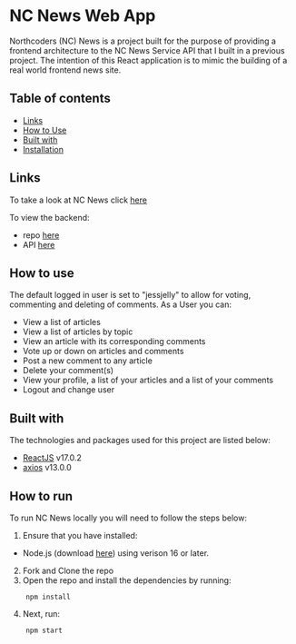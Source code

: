 # NC News Web App

Northcoders (NC) News is a project built for the purpose of providing a frontend architecture to the NC News Service API that I built in a previous project. The intention of this React application is to mimic the building of a real world frontend news site.

## Table of contents

- [Links](#link)
- [How to Use](#how-to-use)
- [Built with](#built-with)
- [Installation](#installation)

## Links

To take a look at NC News click [here](https://nc-news-service.netlify.app/)

To view the backend:

- repo [here](https://github.com/mattbushdev/be-nc-news)
- API [here](https://nc-news-service-backend.herokuapp.com/api)

## How to use

The default logged in user is set to "jessjelly" to allow for voting, commenting and deleting of comments. As a User you can:

- View a list of articles
- View a list of articles by topic
- View an article with its corresponding comments
- Vote up or down on articles and comments
- Post a new comment to any article
- Delete your comment(s)
- View your profile, a list of your articles and a list of your comments
- Logout and change user

## Built with

The technologies and packages used for this project are listed below:

- [ReactJS](https://reactjs.org/) v17.0.2
- [axios](https://axios-http.com/) v13.0.0

## How to run

To run NC News locally you will need to follow the steps below:

1. Ensure that you have installed:

- Node.js (download [here](https://nodejs.org/en/)) using verison 16 or later.

2. Fork and Clone the repo
3. Open the repo and install the dependencies by running:

```
    npm install
```

4. Next, run:

```
    npm start
```
